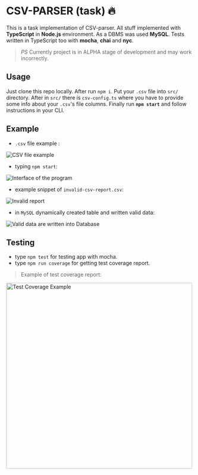 # CSV-PARSER (task) 🔥 
This is a task implementation of CSV-parser. All stuff implemented with **TypeScript** in **Node.js** environment. As a DBMS was used **MySQL**.  Tests written in TypeScript too with **mocha**, **chai** and **nyc**. 

> _PS_ Currently project is in ALPHA stage of development and may work incorrectly.

## Usage
Just clone this repo locally. After run `npm i`. Put your `.csv` file into `src/` directory. After in `src/` there is `csv-config.ts` where you have to provide some info about your `.csv`'s file columns. Finally run **`npm start`** and follow instructions in your CLI.

## Example
- `.csv` file example :

<img src="https://pp.userapi.com/c851432/v851432567/3b3bc/OaepSR85cEY.jpg" title="CSV file example">


- typing `npm start`:

 <img src="https://pp.userapi.com/c851432/v851432567/3b389/pDfgi5lf7VA.jpg" title="Interface of the program">
  
- example snippet of `invalid-csv-report.csv`:

 <img src="https://pp.userapi.com/c851432/v851432567/3b3a3/h015TRMPRG4.jpg" title="Invalid report">

- in `MySQL` dynamically created table and written valid data:

 <img src="https://pp.userapi.com/c845021/v845021498/12e605/bENqdaZTrDg.jpg" title="Valid data are written into Database">

 ## Testing
 - type `npm test` for testing app with mocha.
 - type `npm run coverage` for getting test coverage report.
  > Example of test coverage report:

 <img src="https://pp.userapi.com/c849432/v849432498/bc818/ZdEglOmkCnE.jpg" title="Test Coverage Example" width="500">
